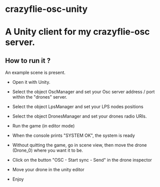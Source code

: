 ﻿# crazyflie-osc-unity

# A Unity client for my crazyflie-osc server.

## How to run it ?

An example scene is present.

* Open it with Unity.

* Select the object OscManager and set your Osc server address / port within the "drones" server.

* Select the object LpsManager and set your LPS nodes positions

* Select the object DronesManager and set your drones radio URIs.

* Run the game (in editor mode)

* When the console prints "SYSTEM OK", the system is ready

* Without quitting the game, go in scene view, then move the drone (Drone_0) where you want it to be.

* Click on the button "OSC - Start sync - Send" in the drone inspector

* Move your drone in the unity editor

* Enjoy
